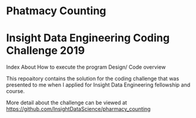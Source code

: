 # Phatmacy Counting
# Insight Data Engineering Coding Challenge 2019

Index
  About
  How to execute the program
  Design/ Code overview
  

This repoaitory contains the solution for the coding challenge that was presented to me when I applied for Insight Data Engineering fellowship and course.

More detail about the challenge can be viewed at https://github.com/InsightDataScience/pharmacy_counting

